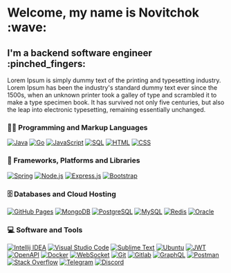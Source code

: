 <h1>Welcome, my name is Novitchok :wave:</h1>
<h2>I'm a backend software engineer :pinched_fingers:</h2>
<p>Lorem Ipsum is simply dummy text of the printing and typesetting industry. Lorem Ipsum has been the industry's standard dummy text ever since the 1500s, when an unknown printer took a galley of type and scrambled it to make a type specimen book. It has survived not only five centuries, but also the leap into electronic typesetting, remaining essentially unchanged. </p>

<h3>👨‍💻 Programming and Markup Languages</h3>
<p>
    <a href="#"><img alt="Java" src="https://custom-icon-badges.demolab.com/badge/Java-007396.svg?logo=java&logoColor=white"></a>
    <a href="#"><img alt="Go" src="https://custom-icon-badges.demolab.com/badge/-Golang-darkslategrey?logo=go-899"></a>
    <a href="#"><img alt="JavaScript" src="https://img.shields.io/badge/JavaScript-F7DF1E.svg?logo=javascript&logoColor=black"></a>
    <a href="#"><img alt="SQL" src="https://custom-icon-badges.demolab.com/badge/SQL-025E8C.svg?logo=database&logoColor=white"></a>
    <a href="#"><img alt="HTML" src="https://img.shields.io/badge/HTML-E34F26.svg?logo=html5&logoColor=white"></a>
    <a href="#"><img alt="CSS" src="https://img.shields.io/badge/CSS-1572B6.svg?logo=css3&logoColor=white"></a>
</p>

<h3>🧰 Frameworks, Platforms and Libraries</h3>
<p>
    <a href="#"><img alt="Spring" src="https://custom-icon-badges.demolab.com/badge/-Spring-lime?logo=spring-3899"></a>
    <a href="#"><img alt="Node.js" src="https://img.shields.io/badge/Node.js-43853D.svg?logo=node.js&logoColor=white"></a>
    <a href="#"><img alt="Express.js" src="https://img.shields.io/badge/Express.js-404d59.svg?logo=express&logoColor=white"></a>
    <a href="#"><img alt="Bootstrap" src="https://img.shields.io/badge/Bootstrap-7952B3.svg?logo=bootstrap&logoColor=white"></a>
</p>

<h3>🗄️ Databases and Cloud Hosting</h3>
<p>
    <a href="#"><img alt="GitHub Pages" src="https://img.shields.io/badge/GitHub%20Pages-327FC7.svg?logo=github&logoColor=white"><a>
    <a href="#"><img alt="MongoDB" src ="https://img.shields.io/badge/MongoDB-4ea94b.svg?logo=mongodb&logoColor=white"></a>
    <a href="#"><img alt="PostgreSQL" src ="https://img.shields.io/badge/PostgreSQL-316192.svg?logo=postgresql&logoColor=white"><a>
    <a href="#"><img alt="MySQL" src="https://img.shields.io/badge/MySQL-00f.svg?logo=mysql&logoColor=white"></a>
    <a href="#"><img alt="Redis" src ="https://custom-icon-badges.demolab.com/badge/-Redis-tomato?logo=redis-88"></a>
    <a href="#"><img alt="Oracle" src ="https://img.shields.io/badge/Oracle-F00000.svg?logo=oracle&logoColor=white"></a>
</p>

<h3>💻 Software and Tools</h3>
<p>
    <a href="#"><img alt="Intellij IDEA" src="https://img.shields.io/badge/Git-F05033.svg?logo=git&logoColor=white"></a>
    <a href="#"><img alt="Visual Studio Code" src="https://img.shields.io/badge/Visual%20Studio%20Code-0078d7.svg?logo=visual-studio-code&logoColor=white"></a>
    <a href="#"><img alt="Sublime Text" src="https://custom-icon-badges.demolab.com/badge/-Sublime%20Text-slategray?logo=sublime-text-38"></a>
    <a href="#"><img alt="Ubuntu" src="https://custom-icon-badges.demolab.com/badge/-Ubuntu-coral?logo=ubuntu-4-20.4"></a>
    <a href="#"><img alt="JWT" src="https://custom-icon-badges.demolab.com/badge/-JWT-darkslategray?logo=jwt-3"></a>
    <a href="#"><img alt="OpenAPI" src="https://custom-icon-badges.demolab.com/badge/-OpenAPI-orangered?logo=openapi-1"></a>
    <a href="#"><img alt="Docker" src="https://custom-icon-badges.demolab.com/badge/-Docker-snow?logo=docker-svgrepo-comss"></a>
    <a href="#"><img alt="WebSocket" src="https://custom-icon-badges.demolab.com/badge/-WebSocket-dimgrey?logo=websocket&logoColor=white"></a>
    <a href="#"><img alt="Git" src="https://img.shields.io/badge/Git-F05033.svg?logo=git&logoColor=white"></a>
    <a href="#"><img alt="Gitlab" src="https://custom-icon-badges.demolab.com/badge/-Gitlab-wheat?logo=gitlab-333"></a>
    <a href="#"><img alt="GraphQL" src="https://custom-icon-badges.demolab.com/badge/-GraphQL-dimgray?logo=graphql-logo-2"></a>
    <a href="#"><img alt="Postman" src="https://img.shields.io/badge/Postman-FF6C37?logo=postman&logoColor=white"></a>
    <a href="#"><img alt="Stack Overflow" src="https://img.shields.io/badge/-Stack%20Overflow-FE7A16?logo=stack-overflow&logoColor=white"></a>
    <a href="#"><img alt="Telegram" src="https://custom-icon-badges.demolab.com/badge/-Telegram-mediumblue?logo=telegrammm"></a>
    <a href="#"><img alt="Discord" src="https://img.shields.io/badge/-Discord-5865F2.svg?logo=discord&logoColor=white"></a>
</p>
